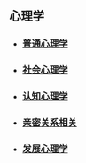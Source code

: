 ## 心理学

- ### [普通心理学](./普通心理学/) 
- ### [社会心理学](./社会心理学/) 
- ### [认知心理学](./认知心理学/) 
- ### [亲密关系相关](./爱情心理学/) 
- ### [发展心理学](./发展心理学/) 